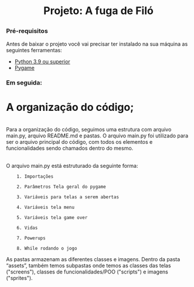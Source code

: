 # <p align="center">Projeto: A fuga de Filó </p>


### Pré-requisitos

Antes de baixar o projeto você vai precisar ter instalado na sua máquina as seguintes ferramentas:

* [Python 3.9 ou superior](https://www.python.org/downloads/)
* [Pygame](https://www.pygame.org/news)

### Em seguida:


# A organização do código; 
<br>
Para a organização do código, seguimos uma estrutura com arquivo main.py, arquivo README.md e pastas. O arquivo main.py foi utilizado para ser o arquivo principal do código, com todos os elementos e funcionalidades sendo chamados dentro do mesmo.  

<br>
<br>

O arquivo main.py está estruturado da seguinte forma: 


        1. Importações 

        2. Parâmetros Tela geral do pygame 

        3. Variáveis para telas a serem abertas 

        4. Variáveis tela menu  

        5. Variáveis tela game over 

        6. Vidas 

        7. Powerups 

        8. While rodando o jogo  

 

As pastas armazenam as diferentes classes e imagens. Dentro da pasta “assets”, também temos subpastas onde temos as classes das telas ("screens"), classes de funcionalidades/POO ("scripts") e imagens ("sprites").

<br>


